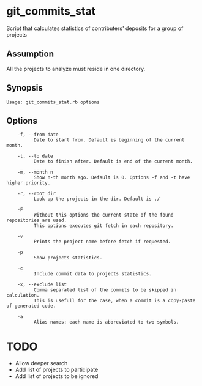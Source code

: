 # git_commits_stat
Script that calculates statistics of contributers' deposits for a group of projects

## Assumption
All the projects to analyze must reside in one directory.

## Synopsis
```
Usage: git_commits_stat.rb options
```

## Options
```
    -f, --from date
          Date to start from. Default is beginning of the current month.

    -t, --to date
          Date to finish after. Default is end of the current month.

    -m, --month n
          Show n-th month ago. Default is 0. Options -f and -t have higher priority.

    -r, --root dir
          Look up the projects in the dir. Default is ./

    -F
          Without this options the current state of the found repositories are used.
          This options executes git fetch in each repository.

    -v
          Prints the project name before fetch if requested.

    -p
          Show projects statistics.

    -c
          Include commit data to projects statistics.

    -x, --exclude list
          Comma separated list of the commits to be skipped in calculation.
          This is usefull for the case, when a commit is a copy-paste of generated code.

    -a
          Alias names: each name is abbreviated to two symbols.
```

# TODO
- Allow deeper search
- Add list of projects to participate
- Add list of projects to be ignored

